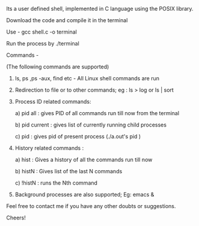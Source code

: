 Its a user defined shell, implemented in C language using the POSIX library.

Download the code and compile it in the terminal 

Use - gcc shell.c -o terminal


Run the process by ./terminal



Commands - 

(The following commands are supported)

1) ls, ps ,ps -aux, find etc - All Linux shell commands are run

2) Redirection to file or to other commands; eg : ls > log or ls | sort

3) Process ID related commands:

	a) pid all : gives PID of all commands run till now from the terminal

	b) pid current : gives list of currently running child processes

	c) pid : gives pid of present process (./a.out's pid )

4) History related commands :

	a) hist : Gives a history of all the commands run till now

	b) histN : Gives list of the last N commands

	c) !histN : runs the Nth command 

5) Background processes are also supported; Eg: emacs &



Feel free to contact me if you have any other doubts or suggestions.

Cheers!
